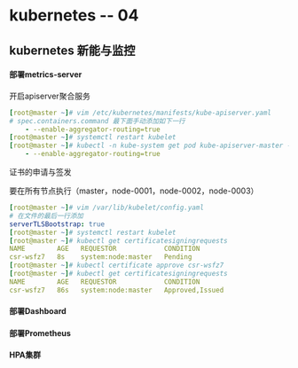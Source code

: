# kubernetes -- 04

## kubernetes 新能与监控

#### 部署metrics-server

开启apiserver聚合服务

```yaml
[root@master ~]# vim /etc/kubernetes/manifests/kube-apiserver.yaml
# spec.containers.command 最下面手动添加如下一行
    - --enable-aggregator-routing=true
[root@master ~]# systemctl restart kubelet
[root@master ~]# kubectl -n kube-system get pod kube-apiserver-master -o yaml |grep enable-aggregator-routing
    - --enable-aggregator-routing=true
```

证书的申请与签发

要在所有节点执行（master，node-0001，node-0002，node-0003）

```yaml
[root@master ~]# vim /var/lib/kubelet/config.yaml
# 在文件的最后一行添加
serverTLSBootstrap: true
[root@master ~]# systemctl restart kubelet
[root@master ~]# kubectl get certificatesigningrequests
NAME        AGE   REQUESTOR            CONDITION
csr-wsfz7   8s    system:node:master   Pending
[root@master ~]# kubectl certificate approve csr-wsfz7
[root@master ~]# kubectl get certificatesigningrequests
NAME        AGE   REQUESTOR            CONDITION
csr-wsfz7   86s   system:node:master   Approved,Issued
```



#### 部署Dashboard



#### 部署Prometheus



#### HPA集群

